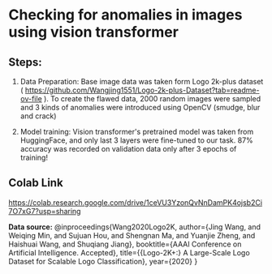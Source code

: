 # Checking for anomalies in images using vision transformer

## Steps:

1. Data Preparation: Base image data was taken form Logo 2k-plus dataset ( https://github.com/Wangjing1551/Logo-2k-plus-Dataset?tab=readme-ov-file ). To create the flawed data, 2000 random images were sampled and 3 kinds of anomalies were introduced using OpenCV (smudge, blur and crack)
   
2. Model training: Vision transformer's pretrained model was taken from HuggingFace, and only last 3 layers were fine-tuned to our task. 87% accuracy was recorded on validation data only after 3 epochs of training!

## Colab Link

https://colab.research.google.com/drive/1ceVU3YzonQvNnDamPK4ojsb2Ci7O7xG7?usp=sharing


**Data source:**
@inproceedings{Wang2020Logo2K,
author={Jing Wang, and Weiqing Min, and Sujuan Hou, and Shengnan Ma, and Yuanjie Zheng, and Haishuai Wang, and Shuqiang Jiang},
booktitle={AAAI Conference on Artificial Intelligence. Accepted},
title={{Logo-2K+:} A Large-Scale Logo Dataset for Scalable Logo Classification},
year={2020}
}
